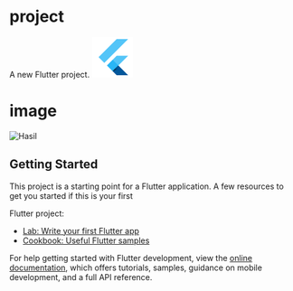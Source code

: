 # project
A new Flutter project.
![Logo](image.png)

# image
![Hasil](https://file%2B.vscode-resource.vscode-cdn.net/Users/okta/Documents/Belajar%20Flutter/project/assets/images/Hasil_Project.png?version%3D1744743950804)

## Getting Started
This project is a starting point for a Flutter application.
A few resources to get you started if this is your first

Flutter project:
- [Lab: Write your first Flutter app](https://docs.flutter.dev/get-started/codelab)
- [Cookbook: Useful Flutter samples](https://docs.flutter.dev/cookbook)

For help getting started with Flutter development, view the
[online documentation](https://docs.flutter.dev/), which offers tutorials,
samples, guidance on mobile development, and a full API reference.

